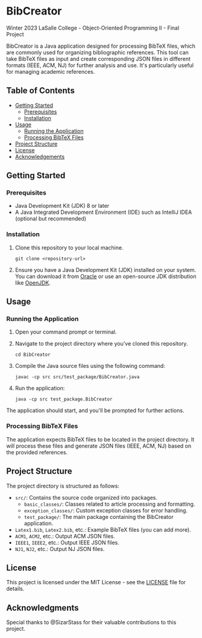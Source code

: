 # BibCreator
Winter 2023 LaSalle College - Object-Oriented Programming II - Final Project

BibCreator is a Java application designed for processing BibTeX files, which are commonly used for organizing bibliographic references. This tool can take BibTeX files as input and create corresponding JSON files in different formats (IEEE, ACM, NJ) for further analysis and use. It's particularly useful for managing academic references.


## Table of Contents
- [Getting Started](#getting-started)
  - [Prerequisites](#prerequisites)
  - [Installation](#installation)
- [Usage](#usage)
  - [Running the Application](#running-the-application)
  - [Processing BibTeX Files](#processing-bibtex-files)
- [Project Structure](#project-structure)
- [License](#license)
- [Acknowledgements](#acknowledgements)


  
## Getting Started
<a name="getting-started"></a>

### Prerequisites
<a name="prerequisites"></a>
- Java Development Kit (JDK) 8 or later
- A Java Integrated Development Environment (IDE) such as IntelliJ IDEA (optional but recommended)

### Installation
<a name="installation"></a>
1. Clone this repository to your local machine.

   ```
   git clone <repository-url>
   ```

2. Ensure you have a Java Development Kit (JDK) installed on your system. You can download it from [Oracle](https://www.oracle.com/java/technologies/javase-downloads.html) or use an open-source JDK distribution like [OpenJDK](https://openjdk.java.net/).


## Usage
<a name="usage"></a>

### Running the Application
<a name="running-the-application"></a>
1. Open your command prompt or terminal.

2. Navigate to the project directory where you've cloned this repository.

   ```
   cd BibCreator
   ```

3. Compile the Java source files using the following command:

   ```
   javac -cp src src/test_package/BibCreator.java
   ```

4. Run the application:

   ```
   java -cp src test_package.BibCreator
   ```

The application should start, and you'll be prompted for further actions.

### Processing BibTeX Files
<a name="processing-bibtex-files"></a>
The application expects BibTeX files to be located in the project directory. It will process these files and generate JSON files (IEEE, ACM, NJ) based on the provided references.


## Project Structure
<a name="project-structure"></a>
The project directory is structured as follows:

- `src/`: Contains the source code organized into packages.
  - `basic_classes/`: Classes related to article processing and formatting.
  - `exception_classes/`: Custom exception classes for error handling.
  - `test_package/`: The main package containing the BibCreator application.
- `Latex1.bib`, `Latex2.bib`, etc.: Example BibTeX files (you can add more).
- `ACM1`, `ACM2`, etc.: Output ACM JSON files.
- `IEEE1`, `IEEE2`, etc.: Output IEEE JSON files.
- `NJ1`, `NJ2`, etc.: Output NJ JSON files.


## License
<a name="license"></a>
This project is licensed under the MIT License - see the [LICENSE](LICENSE) file for details.


## Acknowledgments
<a name="acknowledgements"></a>
Special thanks to @SizarStass for their valuable contributions to this project.
